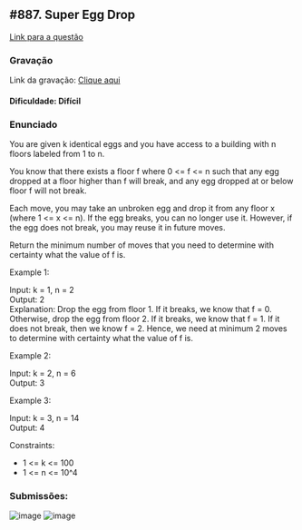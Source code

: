 ## #887. Super Egg Drop

[Link para a questão](https://leetcode.com/problems/super-egg-drop/description/)

### Gravação

Link da gravação: [Clique aqui](https://youtu.be/aBmTzXPNL9c?feature=shared)

#### Dificuldade: Difícil

### Enunciado

You are given k identical eggs and you have access to a building with n floors labeled from 1 to n.

You know that there exists a floor f where 0 <= f <= n such that any egg dropped at a floor higher than f will break, and any egg dropped at or below floor f will not break.

Each move, you may take an unbroken egg and drop it from any floor x (where 1 <= x <= n). If the egg breaks, you can no longer use it. However, if the egg does not break, you may reuse it in future moves.

Return the minimum number of moves that you need to determine with certainty what the value of f is.

Example 1:

Input: k = 1, n = 2 <br>
Output: 2 <br>
Explanation: 
Drop the egg from floor 1. If it breaks, we know that f = 0.
Otherwise, drop the egg from floor 2. If it breaks, we know that f = 1.
If it does not break, then we know f = 2.
Hence, we need at minimum 2 moves to determine with certainty what the value of f is.

Example 2:

Input: k = 2, n = 6<br>
Output: 3

Example 3:


Input: k = 3, n = 14<br>
Output: 4


Constraints:

- 1 <= k <= 100
- 1 <= n <= 10^4




### Submissões: 
![image](https://github.com/user-attachments/assets/47de9ec3-388f-4c6f-ac0b-3d6eed4cfd1e)
![image](https://github.com/user-attachments/assets/c8bdf4e0-bdfb-49a7-b56e-225f9c04cb3b)







